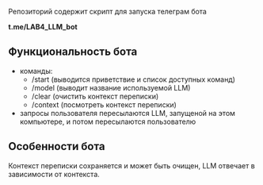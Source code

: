 Репозиторий содержит скрипт для запуска телеграм бота

**t.me/LAB4_LLM_bot**

## Функциональность бота
* команды: 
   - /start (выводится приветствие и список доступных команд)
   - /model (выводит название используемой LLM)
   - /clear (очистить контекст переписки)
   - /context (посмотреть контекст переписки)
* запросы пользователя пересылаются LLM, запущеной на этом компьютере, и потом пересылаются пользователю

## Особенности бота
Контекст переписки сохраняется и может быть очищен, LLM отвечает в зависимости от контекста.
